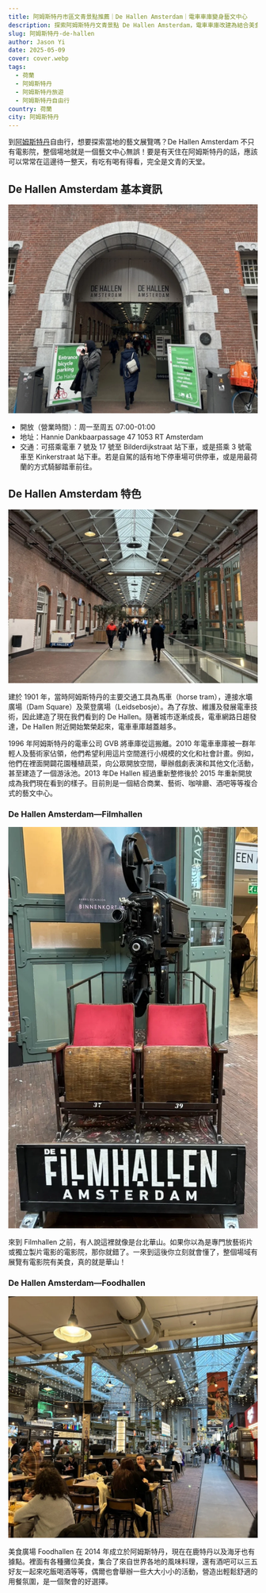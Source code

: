 ```yaml
---
title: 阿姆斯特丹市區文青景點推薦｜De Hallen Amsterdam｜電車車庫變身藝文中心
description: 探索阿姆斯特丹文青景點 De Hallen Amsterdam，電車車庫改建為結合美食、藝術與文化活動的多功能藝文中心，附交通資訊與必訪亮點。
slug: 阿姆斯特丹-de-hallen
author: Jason Yi
date: 2025-05-09
cover: cover.webp
tags:
  - 荷蘭
  - 阿姆斯特丹
  - 阿姆斯特丹旅遊
  - 阿姆斯特丹自由行
country: 荷蘭
city: 阿姆斯特丹
---
```


到[阿姆斯特丹](/city/%E9%98%BF%E5%A7%86%E6%96%AF%E7%89%B9%E4%B8%B9/)自由行，想要探索當地的藝文展覽嗎？De Hallen Amsterdam 不只有電影院，整個場地就是一個藝文中心無誤！要是有天住在阿姆斯特丹的話，應該可以常常在這邊待一整天，有吃有喝有得看，完全是文青的天堂。

## De Hallen Amsterdam 基本資訊

![](image-2.webp)

* 開放（營業時間）：周一至周五 07:00-01:00  
* 地址：Hannie Dankbaarpassage 47 1053 RT Amsterdam
* 交通：可搭乘電車 7 號及 17 號至 Bilderdijkstraat 站下車，或是搭乘 3 號電車至 Kinkerstraat 站下車。若是自駕的話有地下停車場可供停車，或是用最荷蘭的方式騎腳踏車前往。

## De Hallen Amsterdam 特色

![](image.webp)

建於 1901 年，當時阿姆斯特丹的主要交通工具為馬車（horse tram），連接水壩廣場（Dam Square）及萊登廣場（Leidsebosje）。為了存放、維護及發展電車技術，因此建造了現在我們看到的 De Hallen。隨著城市逐漸成長，電車網路日趨發達，De Hallen 附近開始繁榮起來，電車車庫越蓋越多。

1996 年阿姆斯特丹的電車公司 GVB 將車庫從這搬離。2010 年電車車庫被一群年輕人及藝術家佔領，他們希望利用這片空間進行小規模的文化和社會計畫。例如，他們在裡面開闢花園種植蔬菜，向公眾開放空間，舉辦戲劇表演和其他文化活動，甚至建造了一個游泳池。2013 年De Hallen 經過重新整修後於 2015 年重新開放成為我們現在看到的樣子。目前則是一個結合商業、藝術、咖啡廳、酒吧等等複合式的藝文中心。

### De Hallen Amsterdam—Filmhallen

<img src="image-3.webp" style="zoom:200%;" />

來到 Filmhallen 之前，有人說這裡就像是台北華山。如果你以為是專門放藝術片或獨立製片電影的電影院，那你就錯了。一來到這後你立刻就會懂了，整個場域有展覽有電影院有美食，真的就是華山！

### De Hallen Amsterdam—Foodhallen

![](image-4.webp)

美食廣場 Foodhallen 在 2014 年成立於阿姆斯特丹，現在在鹿特丹以及海牙也有據點。裡面有各種攤位美食，集合了來自世界各地的風味料理，還有酒吧可以三五好友一起來吃飯喝酒等等，偶爾也會舉辦一些大大小小的活動，營造出輕鬆舒適的用餐氛圍，是一個聚會的好選擇。  
